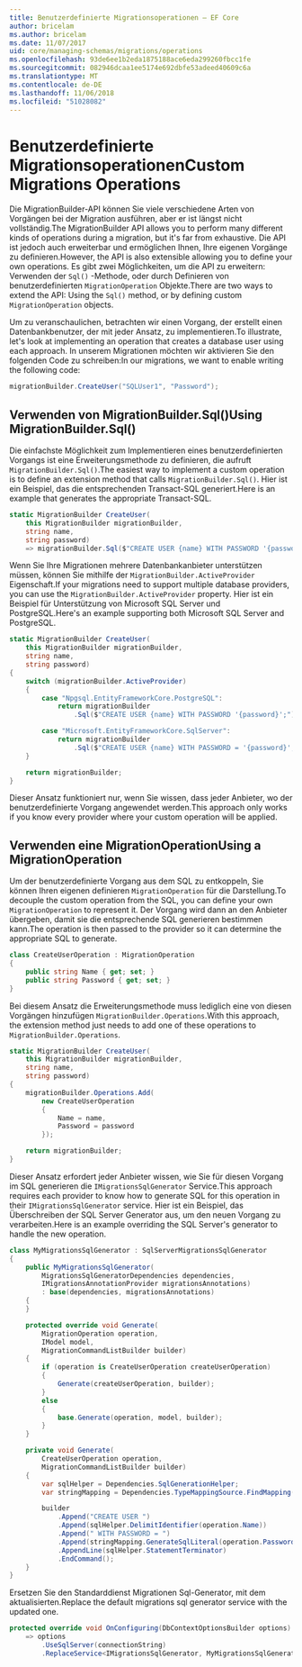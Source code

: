 ```yaml
---
title: Benutzerdefinierte Migrationsoperationen – EF Core
author: bricelam
ms.author: bricelam
ms.date: 11/07/2017
uid: core/managing-schemas/migrations/operations
ms.openlocfilehash: 93de6ee1b2eda1875188ace6eda299260fbcc1fe
ms.sourcegitcommit: 082946dcaa1ee5174e692dbfe53adeed40609c6a
ms.translationtype: MT
ms.contentlocale: de-DE
ms.lasthandoff: 11/06/2018
ms.locfileid: "51028082"
---
```

<a name="custom-migrations-operations"></a><span data-ttu-id="c6de5-102">Benutzerdefinierte Migrationsoperationen</span><span class="sxs-lookup"><span data-stu-id="c6de5-102">Custom Migrations Operations</span></span>
============================
<span data-ttu-id="c6de5-103">Die MigrationBuilder-API können Sie viele verschiedene Arten von Vorgängen bei der Migration ausführen, aber er ist längst nicht vollständig.</span><span class="sxs-lookup"><span data-stu-id="c6de5-103">The MigrationBuilder API allows you to perform many different kinds of operations during a migration, but it's far from exhaustive.</span></span> <span data-ttu-id="c6de5-104">Die API ist jedoch auch erweiterbar und ermöglichen Ihnen, Ihre eigenen Vorgänge zu definieren.</span><span class="sxs-lookup"><span data-stu-id="c6de5-104">However, the API is also extensible allowing you to define your own operations.</span></span> <span data-ttu-id="c6de5-105">Es gibt zwei Möglichkeiten, um die API zu erweitern: Verwenden der `Sql()` -Methode, oder durch Definieren von benutzerdefinierten `MigrationOperation` Objekte.</span><span class="sxs-lookup"><span data-stu-id="c6de5-105">There are two ways to extend the API: Using the `Sql()` method, or by defining custom `MigrationOperation` objects.</span></span>

<span data-ttu-id="c6de5-106">Um zu veranschaulichen, betrachten wir einen Vorgang, der erstellt einen Datenbankbenutzer, der mit jeder Ansatz, zu implementieren.</span><span class="sxs-lookup"><span data-stu-id="c6de5-106">To illustrate, let's look at implementing an operation that creates a database user using each approach.</span></span> <span data-ttu-id="c6de5-107">In unserem Migrationen möchten wir aktivieren Sie den folgenden Code zu schreiben:</span><span class="sxs-lookup"><span data-stu-id="c6de5-107">In our migrations, we want to enable writing the following code:</span></span>

``` csharp
migrationBuilder.CreateUser("SQLUser1", "Password");
```

<a name="using-migrationbuildersql"></a><span data-ttu-id="c6de5-108">Verwenden von MigrationBuilder.Sql()</span><span class="sxs-lookup"><span data-stu-id="c6de5-108">Using MigrationBuilder.Sql()</span></span>
----------------------------
<span data-ttu-id="c6de5-109">Die einfachste Möglichkeit zum Implementieren eines benutzerdefinierten Vorgangs ist eine Erweiterungsmethode zu definieren, die aufruft `MigrationBuilder.Sql()`.</span><span class="sxs-lookup"><span data-stu-id="c6de5-109">The easiest way to implement a custom operation is to define an extension method that calls `MigrationBuilder.Sql()`.</span></span>
<span data-ttu-id="c6de5-110">Hier ist ein Beispiel, das die entsprechenden Transact-SQL generiert.</span><span class="sxs-lookup"><span data-stu-id="c6de5-110">Here is an example that generates the appropriate Transact-SQL.</span></span>

``` csharp
static MigrationBuilder CreateUser(
    this MigrationBuilder migrationBuilder,
    string name,
    string password)
    => migrationBuilder.Sql($"CREATE USER {name} WITH PASSWORD '{password}';");
```

<span data-ttu-id="c6de5-111">Wenn Sie Ihre Migrationen mehrere Datenbankanbieter unterstützen müssen, können Sie mithilfe der `MigrationBuilder.ActiveProvider` Eigenschaft.</span><span class="sxs-lookup"><span data-stu-id="c6de5-111">If your migrations need to support multiple database providers, you can use the `MigrationBuilder.ActiveProvider` property.</span></span> <span data-ttu-id="c6de5-112">Hier ist ein Beispiel für Unterstützung von Microsoft SQL Server und PostgreSQL.</span><span class="sxs-lookup"><span data-stu-id="c6de5-112">Here's an example supporting both Microsoft SQL Server and PostgreSQL.</span></span>

``` csharp
static MigrationBuilder CreateUser(
    this MigrationBuilder migrationBuilder,
    string name,
    string password)
{
    switch (migrationBuilder.ActiveProvider)
    {
        case "Npgsql.EntityFrameworkCore.PostgreSQL":
            return migrationBuilder
                .Sql($"CREATE USER {name} WITH PASSWORD '{password}';");

        case "Microsoft.EntityFrameworkCore.SqlServer":
            return migrationBuilder
                .Sql($"CREATE USER {name} WITH PASSWORD = '{password}';");
    }

    return migrationBuilder;
}
```

<span data-ttu-id="c6de5-113">Dieser Ansatz funktioniert nur, wenn Sie wissen, dass jeder Anbieter, wo der benutzerdefinierte Vorgang angewendet werden.</span><span class="sxs-lookup"><span data-stu-id="c6de5-113">This approach only works if you know every provider where your custom operation will be applied.</span></span>

<a name="using-a-migrationoperation"></a><span data-ttu-id="c6de5-114">Verwenden eine MigrationOperation</span><span class="sxs-lookup"><span data-stu-id="c6de5-114">Using a MigrationOperation</span></span>
---------------------------
<span data-ttu-id="c6de5-115">Um der benutzerdefinierte Vorgang aus dem SQL zu entkoppeln, Sie können Ihren eigenen definieren `MigrationOperation` für die Darstellung.</span><span class="sxs-lookup"><span data-stu-id="c6de5-115">To decouple the custom operation from the SQL, you can define your own `MigrationOperation` to represent it.</span></span> <span data-ttu-id="c6de5-116">Der Vorgang wird dann an den Anbieter übergeben, damit sie die entsprechende SQL generieren bestimmen kann.</span><span class="sxs-lookup"><span data-stu-id="c6de5-116">The operation is then passed to the provider so it can determine the appropriate SQL to generate.</span></span>

``` csharp
class CreateUserOperation : MigrationOperation
{
    public string Name { get; set; }
    public string Password { get; set; }
}
```

<span data-ttu-id="c6de5-117">Bei diesem Ansatz die Erweiterungsmethode muss lediglich eine von diesen Vorgängen hinzufügen `MigrationBuilder.Operations`.</span><span class="sxs-lookup"><span data-stu-id="c6de5-117">With this approach, the extension method just needs to add one of these operations to `MigrationBuilder.Operations`.</span></span>

``` csharp
static MigrationBuilder CreateUser(
    this MigrationBuilder migrationBuilder,
    string name,
    string password)
{
    migrationBuilder.Operations.Add(
        new CreateUserOperation
        {
            Name = name,
            Password = password
        });

    return migrationBuilder;
}
```

<span data-ttu-id="c6de5-118">Dieser Ansatz erfordert jeder Anbieter wissen, wie Sie für diesen Vorgang im SQL generieren die `IMigrationsSqlGenerator` Service.</span><span class="sxs-lookup"><span data-stu-id="c6de5-118">This approach requires each provider to know how to generate SQL for this operation in their `IMigrationsSqlGenerator` service.</span></span> <span data-ttu-id="c6de5-119">Hier ist ein Beispiel, das Überschreiben der SQL Server Generator aus, um den neuen Vorgang zu verarbeiten.</span><span class="sxs-lookup"><span data-stu-id="c6de5-119">Here is an example overriding the SQL Server's generator to handle the new operation.</span></span>

``` csharp
class MyMigrationsSqlGenerator : SqlServerMigrationsSqlGenerator
{
    public MyMigrationsSqlGenerator(
        MigrationsSqlGeneratorDependencies dependencies,
        IMigrationsAnnotationProvider migrationsAnnotations)
        : base(dependencies, migrationsAnnotations)
    {
    }

    protected override void Generate(
        MigrationOperation operation,
        IModel model,
        MigrationCommandListBuilder builder)
    {
        if (operation is CreateUserOperation createUserOperation)
        {
            Generate(createUserOperation, builder);
        }
        else
        {
            base.Generate(operation, model, builder);
        }
    }

    private void Generate(
        CreateUserOperation operation,
        MigrationCommandListBuilder builder)
    {
        var sqlHelper = Dependencies.SqlGenerationHelper;
        var stringMapping = Dependencies.TypeMappingSource.FindMapping(typeof(string));

        builder
            .Append("CREATE USER ")
            .Append(sqlHelper.DelimitIdentifier(operation.Name))
            .Append(" WITH PASSWORD = ")
            .Append(stringMapping.GenerateSqlLiteral(operation.Password))
            .AppendLine(sqlHelper.StatementTerminator)
            .EndCommand();
    }
}
```

<span data-ttu-id="c6de5-120">Ersetzen Sie den Standarddienst Migrationen Sql-Generator, mit dem aktualisierten.</span><span class="sxs-lookup"><span data-stu-id="c6de5-120">Replace the default migrations sql generator service with the updated one.</span></span>

``` csharp
protected override void OnConfiguring(DbContextOptionsBuilder options)
    => options
        .UseSqlServer(connectionString)
        .ReplaceService<IMigrationsSqlGenerator, MyMigrationsSqlGenerator>();
```
